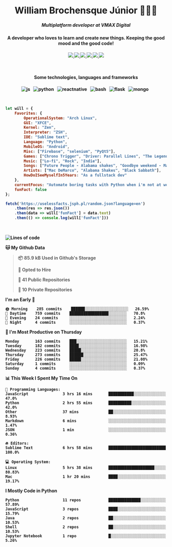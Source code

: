 <h1 align="center">William Brochensque Júnior 👨🏼‍💻</h1>

<h5 align="center">Multiplatform developer at VMAX Digital</h5>
<h4 align="center">A developer who loves to learn and create new things. Keeping the good mood and the good code!<h4/>

<p align="center">
	<a href="https://gist.github.com/willnaoosmith">
		<img src="https://img.shields.io/badge/-Github-000?style=for-the-badge&logo=Github&logoColor=white" />
	</a>
	<a href="https://stackoverflow.com/users/story/12368797">
		<img src="https://img.shields.io/badge/-Stackoverflow-4CA143?style=for-the-badge&logo=Stackoverflow&logoColor=white" />
	</a>
	<a href="mailto:brochensquewill@protonmail.com">
		<img src="https://img.shields.io/badge/protonmail-%238B89CC.svg?&style=for-the-badge&logo=protonmail&logoColor=white" />
	</a>
	<a href="https://www.facebook.com/willnaoosmith">
		<img src="https://img.shields.io/badge/facebook-%231877F2.svg?&style=for-the-badge&logo=facebook&logoColor=white" />
	</a>
	<a href="https://twitter.com/willnaoosmit">
		<img src="https://img.shields.io/badge/twitter-%231DA1F2.svg?&style=for-the-badge&logo=twitter&logoColor=white" />
	</a>
	<a href="https://open.spotify.com/playlist/7vH3uawXW4r3mX2NNglmeI?si=Fcrr0zmITmylmWQLg5ANgQ">
		<img src="https://img.shields.io/badge/spotify-%231ED760.svg?&style=for-the-badge&logo=spotify&logoColor=white" />
	</a>
</p>

<br>

<h4 align="center">Some technologies, languages and frameworks<h4/>
	
<p align="center">
	<img src="https://img.shields.io/badge/javascript%20-%23323330.svg?&style=for-the-badge&logo=javascript&logoColor=%23F7DF1E" alt="js" />&nbsp;&nbsp;
	<img src="https://img.shields.io/badge/python%20-%2314354C.svg?&style=for-the-badge&logo=python&logoColor=white" alt="python" />&nbsp;&nbsp;
	<img src="https://img.shields.io/badge/react_native%20-%2320232a.svg?&style=for-the-badge&logo=react&logoColor=%2361DAFB" alt="reactnative" />&nbsp;&nbsp;
	<img src="https://img.shields.io/badge/shell_script%20-%23121011.svg?&style=for-the-badge&logo=gnu-bash&logoColor=white" alt="bash" />&nbsp;&nbsp;
	<img src="https://img.shields.io/badge/flask%20-%23000.svg?&style=for-the-badge&logo=flask&logoColor=white" alt="flask" />&nbsp;&nbsp;
	<img src="https://img.shields.io/badge/MongoDB-%234ea94b.svg?&style=for-the-badge&logo=mongodb&logoColor=white" alt="mongo" />&nbsp;&nbsp;
</p>

<br>

```javascript
let will = {
    Favorites: {
    	OperationalSystem: "Arch Linux",
        GUI: "XFCE",
        Kernel: "Zen",
        Interpreter: "ZSH",
    	IDE: "Sublime text",
    	Language: "Python",
    	MobileOS: "Android",
    	Misc: ["Firebase", "selenium", "PyQt5"],
    	Games: ["Chrono Trigger", "Driver: Parallel Lines", "The Legend of Zelda: The Minish Cap", "Some kaizos"],
    	Music: ["Lo-fi", "Rock", "Indie"],
    	Songs: ["Future People - Alabama shakes", "Goodbye weekend - Mac DeMarco", "N.I.B - Black Sabbath"],
    	Artists: ["Mac DeMarco", "Alabama Shakes", "Black Sabbath"],
    	HowDoISeeMyselfIn5Years: "As a fullstack dev"
    },
    currentFocus: "Automate boring tasks with Python when i'm not at work",
    funFact: false
};

fetch('https://uselessfacts.jsph.pl/random.json?language=en')
	.then(res => res.json())
	.then(data => will['funFact'] = data.text)
	.then(() => console.log(will['funFact']))
```

<br>

<!--START_SECTION:waka-->
![Lines of code](https://img.shields.io/badge/From%20Hello%20World%20I%27ve%20Written-16.1%20million%20lines%20of%20code-blue)

**🐱 My Github Data** 

> 📦 85.9 kB Used in Github's Storage 
 > 
> 💼 Opted to Hire
 > 
> 📜 41 Public Repositories
 > 
> 🔑 10 Private Repositories 

**I'm an Early 🐤** 

```text
🌞 Morning    285 commits    ██████░░░░░░░░░░░░░░░░░░░   26.59% 
🌆 Daytime    759 commits    █████████████████░░░░░░░░   70.8% 
🌃 Evening    24 commits     ░░░░░░░░░░░░░░░░░░░░░░░░░   2.24% 
🌙 Night      4 commits      ░░░░░░░░░░░░░░░░░░░░░░░░░   0.37%

```
📅 **I'm Most Productive on Thursday** 

```text
Monday       163 commits    ███░░░░░░░░░░░░░░░░░░░░░░   15.21% 
Tuesday      182 commits    ████░░░░░░░░░░░░░░░░░░░░░   16.98% 
Wednesday    223 commits    █████░░░░░░░░░░░░░░░░░░░░   20.8% 
Thursday     273 commits    ██████░░░░░░░░░░░░░░░░░░░   25.47% 
Friday       226 commits    █████░░░░░░░░░░░░░░░░░░░░   21.08% 
Saturday     1 commits      ░░░░░░░░░░░░░░░░░░░░░░░░░   0.09% 
Sunday       4 commits      ░░░░░░░░░░░░░░░░░░░░░░░░░   0.37%

```


📊 **This Week I Spent My Time On** 

```text
💬 Programming Languages: 
JavaScript               3 hrs 16 mins       ███████████░░░░░░░░░░░░░░   47.0% 
Python                   2 hrs 55 mins       ██████████░░░░░░░░░░░░░░░   42.0% 
Other                    37 mins             ██░░░░░░░░░░░░░░░░░░░░░░░   8.93% 
Markdown                 6 mins              ░░░░░░░░░░░░░░░░░░░░░░░░░   1.47% 
JSON                     1 min               ░░░░░░░░░░░░░░░░░░░░░░░░░   0.36%

🔥 Editors: 
Sublime Text             6 hrs 58 mins       █████████████████████████   100.0%

💻 Operating System: 
Linux                    5 hrs 38 mins       ████████████████████░░░░░   80.83% 
Mac                      1 hr 20 mins        ████░░░░░░░░░░░░░░░░░░░░░   19.17%

```

**I Mostly Code in Python** 

```text
Python                   11 repos            ██████████████░░░░░░░░░░░   57.89% 
JavaScript               3 repos             ████░░░░░░░░░░░░░░░░░░░░░   15.79% 
Java                     2 repos             ██░░░░░░░░░░░░░░░░░░░░░░░   10.53% 
Shell                    2 repos             ██░░░░░░░░░░░░░░░░░░░░░░░   10.53% 
Jupyter Notebook         1 repo              █░░░░░░░░░░░░░░░░░░░░░░░░   5.26%

```



<!--END_SECTION:waka-->
